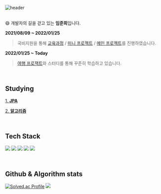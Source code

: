 ![header](https://capsule-render.vercel.app/api?type=waving&height=200&text=VenusIM&color=gradient&fontAlign=80&fontAlignY=40)
<br/> 
<br/>

:smile: 개발자의 길을 걷고 있는 **임준희**입니다.

**2021/08/09 ~ 2022/01/25**
> 국비지원을 통해 [교육과정](https://github.com/VenusIm/Bitcamp_Study) / [미니 프로젝트](https://github.com/VenusIm/Bitcamp_Mini) / [메인 프로젝트](https://github.com/VenusIm/Bitcamp_main)를 진행하였습니다.

**2022/01/25 ~ Today**

> [여행 프로잭트](https://github.com/TravelWithMeProject)와 스터디를 통해 꾸준히 학습하고 있습니다.

<br/>

## Studying

[1. **JPA**](https://github.com/VenusIM/JPA_Basic)

[2. **알고리즘**](https://github.com/VenusIm/Algorithms)

<br/>

## Tech Stack

<img src="https://img.shields.io/badge/JAVA-007396?style=for-the-badge&logo=java&logoColor=white"> <img src="https://img.shields.io/badge/Spring-6DB33F?style=for-the-badge&logo=Spring&logoColor=white"> <img src="https://img.shields.io/badge/SpringBoot-6DB33F?style=for-the-badge&logo=SpringBoot&logoColor=white"> <img src="https://img.shields.io/badge/oracle-F80000?style=for-the-badge&logo=oracle&logoColor=white"> <img src="https://img.shields.io/badge/mysql-4479A1?style=for-the-badge&logo=mysql&logoColor=white">

<br/>

## Github & Algorithm stats

<a>[![Solved.ac Profile](http://mazassumnida.wtf/api/v2/generate_badge?boj=junhee3370)](https://solved.ac/junhee3370/)<a/>
<a><img src="https://github-readme-stats.vercel.app/api?username=VenusIm&show_icons=true&count_private=true&hide=issues"/><a/>

  

